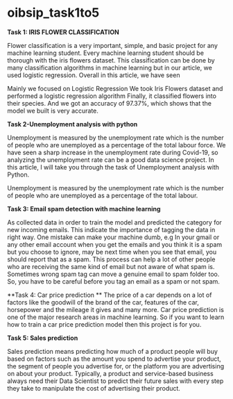 # oibsip_task1to5

**Task 1: IRIS FLOWER CLASSIFICATION**

Flower classification is a very important, simple, and basic project for any machine learning student. Every machine learning student should be thorough with the iris flowers dataset. 
This classification can be done by many classification algorithms in machine learning but in our article, we used logistic regression. Overall in this article, we have seen

Mainly we focused on Logistic Regression
We took Iris Flowers dataset and performed a logistic regression algorithm
Finally, it classified flowers into their species.
And we got an accuracy of 97.37%, which shows that the model we built is very accurate.

**Task 2-Unemployment analysis with python**

Unemployment is measured by the unemployment rate which is the number of people who are unemployed as a percentage of the total labour force. 
We have seen a sharp increase in the unemployment rate during Covid-19, so analyzing the unemployment rate can be a good data science project.
In this article, I will take you through the task of Unemployment analysis with Python.

Unemployment is measured by the unemployment rate which is the number of people who are unemployed as a percentage of the total labour.

**Task 3: Email spam detection with machine learning**

As collected data in order to train the model and predicted the category for new incoming emails. This indicate the importance of tagging the data in right way.
One mistake can make your machine dumb, e.g In your gmail or any other email account when you get the emails and you think it is a spam but you choose to ignore, may be next time when you see that email,
you should report that as a spam. This process can help a lot of other people who are receiving the same kind of email but not aware of what spam is.
Sometimes wrong spam tag can move a genuine email to spam folder too. So, you have to be careful before you tag an email as a spam or not spam.


**Task 4: Car price prediction
**
The price of a car depends on a lot of factors like the goodwill of the brand of the car, features of the car, horsepower and the mileage it gives and many more.
Car price prediction is one of the major research areas in machine learning. So if you want to learn how to train a car price prediction model then this project is for you.

**Task 5: Sales prediction**

Sales prediction means predicting how much of a product people will buy based on factors such as the amount you spend to advertise your product, the segment of people you advertise for,
or the platform you are advertising on about your product. Typically, a product and service-based business always need their Data Scientist to predict their future sales with every step they take to manipulate
the cost of advertising their product.

